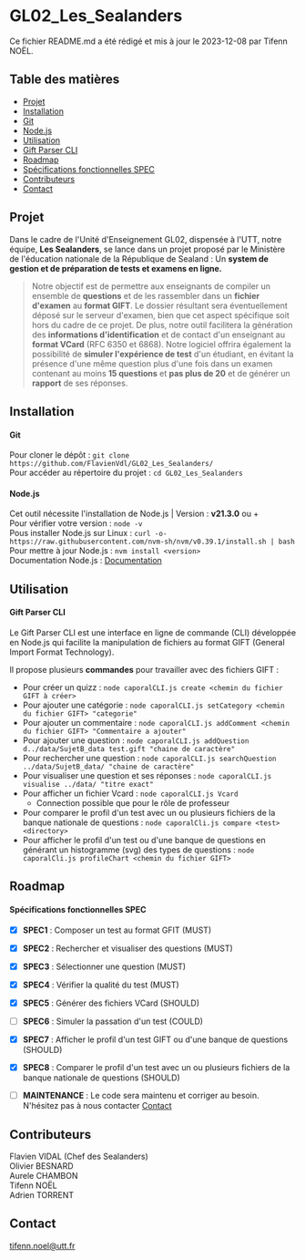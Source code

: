 # GL02_Les_Sealanders
Ce fichier README.md a été rédigé et mis à jour le 2023-12-08 par Tifenn NOËL.

## Table des matières
* [Projet](#projet)
* [Installation](#installation)
* [Git](#git)
* [Node.js](#node)
* [Utilisation](#utilisation)
* [Gift Parser CLI](#gift-parser-cli)
* [Roadmap](#roadmap)
* [Spécifications fonctionnelles SPEC](#spécifications_fonctionnelles_spec)
* [Contributeurs](#contributeurs)
* [Contact](#contact)

## Projet
Dans le cadre de l'Unité d'Enseignement GL02, dispensée à l'UTT, notre équipe, **Les Sealanders**, se lance dans un projet proposé par le Ministère de l'éducation nationale de la République de Sealand : Un **system de gestion et de préparation de tests et examens en ligne.**

> Notre objectif est de permettre aux enseignants de compiler un ensemble de **questions** et de les rassembler dans un **fichier d'examen** au **format GIFT**. Le dossier résultant sera éventuellement déposé sur le serveur d'examen, bien que cet aspect spécifique soit hors du cadre de ce projet. De plus, notre outil facilitera la génération des **informations d'identification** et de contact d'un enseignant au **format VCard** (RFC 6350 et 6868). Notre logiciel offrira également la possibilité de **simuler l'expérience de test** d'un étudiant, en évitant la présence d'une même question plus d'une fois dans un examen contenant au moins **15 questions** et **pas plus de 20** et de générer un **rapport** de ses réponses.

## Installation

#### Git
Pour cloner le dépôt : `git clone https://github.com/FlavienVdl/GL02_Les_Sealanders/`  
Pour accéder au répertoire du projet : `cd GL02_Les_Sealanders`

#### Node.js
Cet outil nécessite l'installation de Node.js | Version : **v21.3.0** ou +  
Pour vérifier votre version : `node -v`  
Pous installer Node.js sur Linux : `curl -o- https://raw.githubusercontent.com/nvm-sh/nvm/v0.39.1/install.sh | bash`  
Pour mettre à jour Node.js : `nvm install <version>`  
Documentation Node.js : [Documentation](https://nodejs.org/docs/latest/api/)  

## Utilisation

#### Gift Parser CLI 
Le Gift Parser CLI est une interface en ligne de commande (CLI) développée en Node.js qui facilite la manipulation de fichiers au format GIFT (General Import Format Technology).

Il propose plusieurs **commandes** pour travailler avec des fichiers GIFT :
* Pour créer un quizz : `node caporalCLI.js create <chemin du fichier GIFT à créer>`
* Pour ajouter une catégorie : `node caporalCLI.js setCategory <chemin du fichier GIFT> "categorie"`
* Pour ajouter un commentaire : `node caporalCLI.js addComment <chemin du fichier GIFT> "Commentaire a ajouter"`
* Pour ajouter une question : `node caporalCLI.js addQuestion d../data/SujetB_data test.gift "chaine de caractère"`
* Pour rechercher une question : `node caporalCLI.js searchQuestion ../data/SujetB_data/ "chaine de caractère"` 
* Pour visualiser une question et ses réponses : `node caporalCLI.js visualise ../data/ "titre exact"`
* Pour afficher un fichier Vcard : `node caporalCLI.js Vcard`
    * Connection possible que pour le rôle de professeur
* Pour comparer le profil d'un test avec un ou plusieurs fichiers de la banque nationale de questions : `node caporalCli.js compare <test> <directory>`
* Pour afficher le profil d'un test ou d'une banque de questions en générant un histogramme (svg) des types de questions : `node caporalCli.js profileChart <chemin du fichier GIFT>`


## Roadmap

#### Spécifications fonctionnelles SPEC

- [x] **SPEC1** : Composer un test au format GFIT (MUST)
- [x] **SPEC2** : Rechercher et visualiser des questions (MUST)
- [x] **SPEC3** : Sélectionner une question (MUST)
- [x] **SPEC4** : Vérifier la qualité du test (MUST)
- [x] **SPEC5** : Générer des fichiers VCard (SHOULD)
- [ ] **SPEC6** : Simuler la passation d'un test (COULD)
- [x] **SPEC7** : Afficher le profil d'un test GIFT ou d'une banque de questions (SHOULD)
- [x] **SPEC8** : Comparer le profil d'un test avec un ou plusieurs fichiers de la banque nationale de questions (SHOULD)
- [ ] **MAINTENANCE** : Le code sera maintenu et corriger au besoin. N'hésitez pas à nous contacter [Contact](#contact)


## Contributeurs
Flavien VIDAL (Chef des Sealanders)  
Olivier BESNARD  
Aurele CHAMBON  
Tifenn NOËL  
Adrien TORRENT  

## Contact
tifenn.noel@utt.fr
